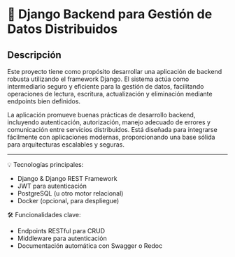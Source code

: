 # 📡 Django Backend para Gestión de Datos Distribuidos

## Descripción

Este proyecto tiene como propósito desarrollar una aplicación de backend robusta utilizando el framework Django. El sistema actúa como intermediario seguro y eficiente para la gestión de datos, facilitando operaciones de lectura, escritura, actualización y eliminación mediante endpoints bien definidos.

La aplicación promueve buenas prácticas de desarrollo backend, incluyendo autenticación, autorización, manejo adecuado de errores y comunicación entre servicios distribuidos. Está diseñada para integrarse fácilmente con aplicaciones modernas, proporcionando una base sólida para arquitecturas escalables y seguras.

---
💡 Tecnologías principales:
- Django & Django REST Framework
- JWT para autenticación
- PostgreSQL (u otro motor relacional)
- Docker (opcional, para despliegue)

🛠 Funcionalidades clave:
- Endpoints RESTful para CRUD
- Middleware para autenticación
- Documentación automática con Swagger o Redoc

